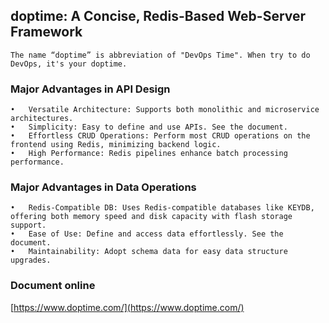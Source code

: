 <!-- this page is homepage of golang project: doptime. doptime is a develop framework empower by ai to minimize developing efforts, while maxize the utilities   -->
<!-- rewrite according to document of 'https://www.doptime.com/docs/' -->

## doptime: A Concise, Redis-Based Web-Server Framework
    The name “doptime” is abbreviation of "DevOps Time". When try to do DevOps, it's your doptime.
### Major Advantages in API Design
	•	Versatile Architecture: Supports both monolithic and microservice architectures.
	•	Simplicity: Easy to define and use APIs. See the document.
	•	Effortless CRUD Operations: Perform most CRUD operations on the frontend using Redis, minimizing backend logic.
	•	High Performance: Redis pipelines enhance batch processing performance.

### Major Advantages in Data Operations
	•	Redis-Compatible DB: Uses Redis-compatible databases like KEYDB, offering both memory speed and disk capacity with flash storage support.
	•	Ease of Use: Define and access data effortlessly. See the document.
	•	Maintainability: Adopt schema data for easy data structure upgrades.

### Document online
[https://www.doptime.com/](https://www.doptime.com/)
  

